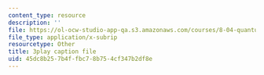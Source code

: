 ```yaml
---
content_type: resource
description: ''
file: https://ol-ocw-studio-app-qa.s3.amazonaws.com/courses/8-04-quantum-physics-i-spring-2016/45dc8b257b4ffbc78b754cf347b2df8e_Ot9OjT34gkA.srt
file_type: application/x-subrip
resourcetype: Other
title: 3play caption file
uid: 45dc8b25-7b4f-fbc7-8b75-4cf347b2df8e
---
```

